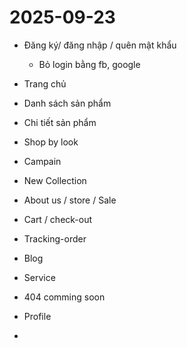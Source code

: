# 2025-09-23

- Đăng ký/ đăng nhập / quên mật khẩu
  - Bỏ login bằng fb, google

- Trang chủ
- Danh sách sản phẩm
- Chi tiết sản phẩm
- Shop by look
- Campain
- New Collection
- About us / store / Sale
- Cart / check-out
- Tracking-order
- Blog
- Service
- 404 comming soon
- Profile
-
